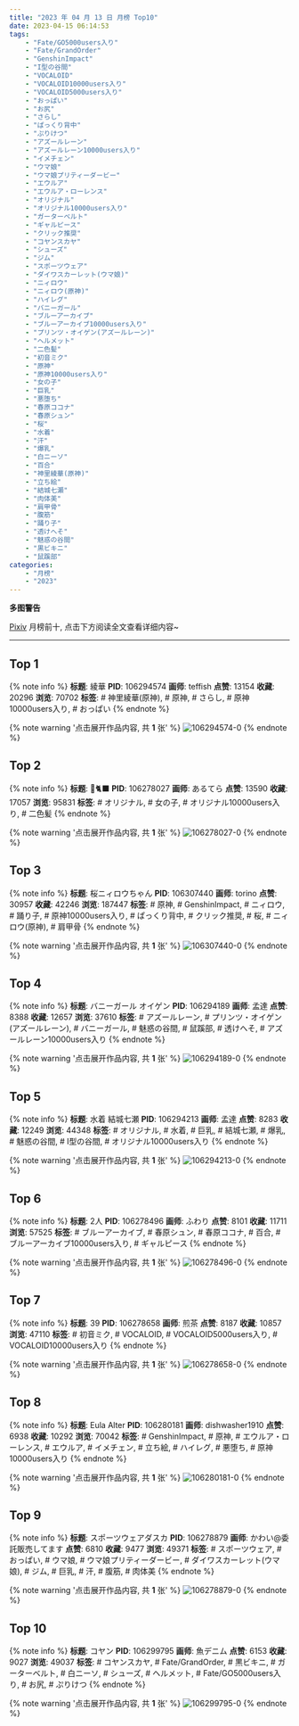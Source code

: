 ```yaml
---
title: "2023 年 04 月 13 日 月榜 Top10"
date: 2023-04-15 06:14:53
tags:
    - "Fate/GO5000users入り"
    - "Fate/GrandOrder"
    - "GenshinImpact"
    - "I型の谷間"
    - "VOCALOID"
    - "VOCALOID10000users入り"
    - "VOCALOID5000users入り"
    - "おっぱい"
    - "お尻"
    - "さらし"
    - "ぱっくり背中"
    - "ぷりけつ"
    - "アズールレーン"
    - "アズールレーン10000users入り"
    - "イメチェン"
    - "ウマ娘"
    - "ウマ娘プリティーダービー"
    - "エウルア"
    - "エウルア・ローレンス"
    - "オリジナル"
    - "オリジナル10000users入り"
    - "ガーターベルト"
    - "ギャルピース"
    - "クリック推奨"
    - "コヤンスカヤ"
    - "シューズ"
    - "ジム"
    - "スポーツウェア"
    - "ダイワスカーレット(ウマ娘)"
    - "ニィロウ"
    - "ニィロウ(原神)"
    - "ハイレグ"
    - "バニーガール"
    - "ブルーアーカイブ"
    - "ブルーアーカイブ10000users入り"
    - "プリンツ・オイゲン(アズールレーン)"
    - "ヘルメット"
    - "二色髪"
    - "初音ミク"
    - "原神"
    - "原神10000users入り"
    - "女の子"
    - "巨乳"
    - "悪堕ち"
    - "春原ココナ"
    - "春原シュン"
    - "桜"
    - "水着"
    - "汗"
    - "爆乳"
    - "白ニーソ"
    - "百合"
    - "神里綾華(原神)"
    - "立ち絵"
    - "結城七瀬"
    - "肉体美"
    - "肩甲骨"
    - "腹筋"
    - "踊り子"
    - "透けへそ"
    - "魅惑の谷間"
    - "黒ビキニ"
    - "鼠蹊部"
categories:
    - "月榜"
    - "2023"
---
```


<i class="fa fa-triangle-exclamation"></i>**多图警告**<i class="fa fa-triangle-exclamation"></i>

[Pixiv](https://www.pixiv.net/) 月榜前十, 点击下方阅读全文查看详细内容~

<!-- more -->

---

## Top 1

{% note info %}
**标题**: 綾華
**PID**: 106294574 **画师**: teffish
**点赞**: 13154 **收藏**: 20296 **浏览**: 70702
**标签**: # 神里綾華(原神), # 原神, # さらし, # 原神10000users入り, # おっぱい
{% endnote %}

{% note warning '点击展开作品内容, 共 **1** 张' %}
![106294574-0](https://i.pixiv.re/img-original/img/2023/03/17/17/33/00/106294574_p0.jpg)
{% endnote %}

## Top 2

{% note info %}
**标题**: 💖🐈‍⬛
**PID**: 106278027 **画师**: あるてら
**点赞**: 13590 **收藏**: 17057 **浏览**: 95831
**标签**: # オリジナル, # 女の子, # オリジナル10000users入り, # 二色髪
{% endnote %}

{% note warning '点击展开作品内容, 共 **1** 张' %}
![106278027-0](https://i.pixiv.re/img-original/img/2023/03/17/00/00/09/106278027_p0.png)
{% endnote %}

## Top 3

{% note info %}
**标题**: 桜ニィロウちゃん
**PID**: 106307440 **画师**: torino
**点赞**: 30957 **收藏**: 42246 **浏览**: 187447
**标签**: # 原神, # GenshinImpact, # ニィロウ, # 踊り子, # 原神10000users入り, # ぱっくり背中, # クリック推奨, # 桜, # ニィロウ(原神), # 肩甲骨
{% endnote %}

{% note warning '点击展开作品内容, 共 **1** 张' %}
![106307440-0](https://i.pixiv.re/img-original/img/2023/03/18/00/01/01/106307440_p0.jpg)
{% endnote %}

## Top 4

{% note info %}
**标题**: バニーガール オイゲン
**PID**: 106294189 **画师**: 孟達
**点赞**: 8388 **收藏**: 12657 **浏览**: 37610
**标签**: # アズールレーン, # プリンツ・オイゲン(アズールレーン), # バニーガール, # 魅惑の谷間, # 鼠蹊部, # 透けへそ, # アズールレーン10000users入り
{% endnote %}

{% note warning '点击展开作品内容, 共 **1** 张' %}
![106294189-0](https://i.pixiv.re/img-original/img/2023/03/17/17/15/01/106294189_p0.jpg)
{% endnote %}

## Top 5

{% note info %}
**标题**: 水着 結城七瀬
**PID**: 106294213 **画师**: 孟達
**点赞**: 8283 **收藏**: 12249 **浏览**: 44348
**标签**: # オリジナル, # 水着, # 巨乳, # 結城七瀬, # 爆乳, # 魅惑の谷間, # I型の谷間, # オリジナル10000users入り
{% endnote %}

{% note warning '点击展开作品内容, 共 **1** 张' %}
![106294213-0](https://i.pixiv.re/img-original/img/2023/03/17/17/16/22/106294213_p0.jpg)
{% endnote %}

## Top 6

{% note info %}
**标题**: 2人
**PID**: 106278496 **画师**: ふわり
**点赞**: 8101 **收藏**: 11711 **浏览**: 57525
**标签**: # ブルーアーカイブ, # 春原シュン, # 春原ココナ, # 百合, # ブルーアーカイブ10000users入り, # ギャルピース
{% endnote %}

{% note warning '点击展开作品内容, 共 **1** 张' %}
![106278496-0](https://i.pixiv.re/img-original/img/2023/03/17/00/06/08/106278496_p0.jpg)
{% endnote %}

## Top 7

{% note info %}
**标题**: 39
**PID**: 106278658 **画师**: 煎茶
**点赞**: 8187 **收藏**: 10857 **浏览**: 47110
**标签**: # 初音ミク, # VOCALOID, # VOCALOID5000users入り, # VOCALOID10000users入り
{% endnote %}

{% note warning '点击展开作品内容, 共 **1** 张' %}
![106278658-0](https://i.pixiv.re/img-original/img/2023/03/17/00/10/17/106278658_p0.jpg)
{% endnote %}

## Top 8

{% note info %}
**标题**: Eula Alter
**PID**: 106280181 **画师**: dishwasher1910
**点赞**: 6938 **收藏**: 10292 **浏览**: 70042
**标签**: # GenshinImpact, # 原神, # エウルア・ローレンス, # エウルア, # イメチェン, # 立ち絵, # ハイレグ, # 悪堕ち, # 原神10000users入り
{% endnote %}

{% note warning '点击展开作品内容, 共 **1** 张' %}
![106280181-0](https://i.pixiv.re/img-original/img/2023/03/17/00/57/16/106280181_p0.jpg)
{% endnote %}

## Top 9

{% note info %}
**标题**: スポーツウェアダスカ
**PID**: 106278879 **画师**: かわい@委託販売してます
**点赞**: 6810 **收藏**: 9477 **浏览**: 49371
**标签**: # スポーツウェア, # おっぱい, # ウマ娘, # ウマ娘プリティーダービー, # ダイワスカーレット(ウマ娘), # ジム, # 巨乳, # 汗, # 腹筋, # 肉体美
{% endnote %}

{% note warning '点击展开作品内容, 共 **1** 张' %}
![106278879-0](https://i.pixiv.re/img-original/img/2023/03/17/00/16/12/106278879_p0.jpg)
{% endnote %}

## Top 10

{% note info %}
**标题**: コヤン
**PID**: 106299795 **画师**: 魚デニム
**点赞**: 6153 **收藏**: 9027 **浏览**: 49037
**标签**: # コヤンスカヤ, # Fate/GrandOrder, # 黒ビキニ, # ガーターベルト, # 白ニーソ, # シューズ, # ヘルメット, # Fate/GO5000users入り, # お尻, # ぷりけつ
{% endnote %}

{% note warning '点击展开作品内容, 共 **1** 张' %}
![106299795-0](https://i.pixiv.re/img-original/img/2023/03/17/20/36/16/106299795_p0.jpg)
{% endnote %}
